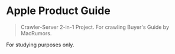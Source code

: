 # Apple Product Guide

> Crawler-Server 2-in-1 Project. For crawling Buyer's Guide by MacRumors.

For studying purposes only.
